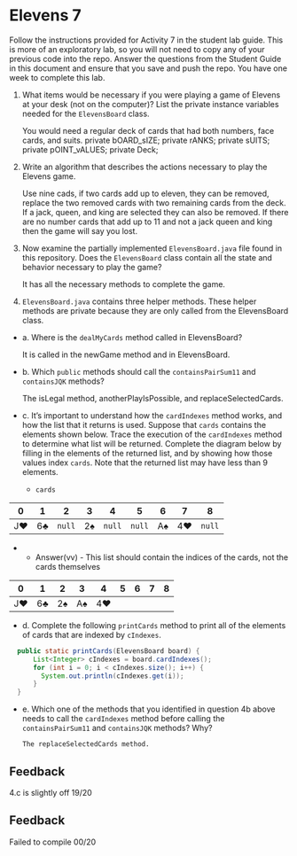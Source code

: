 # Elevens 7

Follow the instructions provided for Activity 7 in the student lab guide. This is more of an exploratory lab, so you will not need to copy any of your previous code into the repo. Answer the questions from the Student Guide in this document and ensure that you save and push the repo. You have one week to complete this lab.

1. What items would be necessary if you were playing a game of Elevens at your desk (not on the computer)? List the private instance variables needed for the `ElevensBoard` class.

    You would need a regular deck of cards that had both numbers, face cards, and suits.
    private bOARD_sIZE;
    private rANKS;
    private sUITS;
    private pOINT_vALUES;
    private Deck;

2. Write an algorithm that describes the actions necessary to play the Elevens game.

    Use nine cads, if two cards add up to eleven, they can be removed, replace the two removed cards with two remaining cards from the deck. If a jack, queen, and king are selected they can also be removed. If there are no number cards that add up to 11 and not a jack queen and king then the game will say you lost.

3. Now examine the partially implemented `ElevensBoard.java` file found in this repository. Does the `ElevensBoard` class contain all the state and behavior necessary to play the game?

    It has all the necessary methods to complete the game.

4. `ElevensBoard.java` contains three helper methods. These helper methods are private because they are only called from the ElevensBoard class.

  * a. Where is the `dealMyCards` method called in ElevensBoard?

      It is called in the newGame method and in ElevensBoard.

  * b. Which `public` methods should call the `containsPairSum11` and `containsJQK` methods?

      The isLegal method, anotherPlayIsPossible, and replaceSelectedCards.

  * c. It’s important to understand how the `cardIndexes` method works, and how the list that it returns is used. Suppose that `cards` contains the elements shown below. Trace the execution of the `cardIndexes` method to determine what list will be returned. Complete the diagram below by filling in the elements of the returned list, and by showing how those values index `cards`. Note that the returned list may have less than 9 elements.

    * `cards`

| 0  | 1  |  2   | 3  |  4   |  5   | 6  | 7  |  8   |
|:--:|:--:|:----:|:--:|:----:|:----:|:--:|:--:|:----:|
| J♥ | 6♣ |`null`| 2♠ |`null`|`null`| A♠ | 4♥ |`null`|

   *  * Answer(vv)  - This list should contain the indices of the cards, not the cards themselves

| 0  | 1  | 2  | 3  | 4  | 5  | 6  | 7  | 8  |
|:--:|:--:|:--:|:--:|:--:|:--:|:--:|:--:|:--:|
| J♥ | 6♣ | 2♠ | A♠ | 4♥ |    |    |    |    |

  * d. Complete the following `printCards` method to print all of the elements of cards that are indexed by `cIndexes`.
```java
  public static printCards(ElevensBoard board) {
      List<Integer> cIndexes = board.cardIndexes();
      for (int i = 0; i < cIndexes.size(); i++) {
        System.out.println(cIndexes.get(i));
      }
  }
```

  * e. Which one of the methods that you identified in question 4b above needs to call the `cardIndexes` method before calling the `containsPairSum11` and `containsJQK` methods? Why?

        The replaceSelectedCards method.

## Feedback
4.c is slightly off
19/20

## Feedback
Failed to compile
00/20
